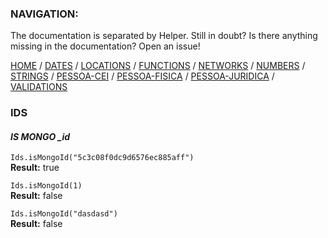 ### NAVIGATION:
The documentation is separated by Helper. Still in doubt? Is there anything missing in the documentation? Open an issue! 

[HOME](../README.md) / [DATES](DATES.md)  / [LOCATIONS](LOCATIONS.md)  / [FUNCTIONS](FUNCTIONS.md)  / [NETWORKS](NETWORKS.md)  / [NUMBERS](NUMBERS.md)  / [STRINGS](STRINGS.md)  / [PESSOA-CEI](PESSOA-CEI.md)  / [PESSOA-FISICA](PESSOA-FISICA.md)  / [PESSOA-JURIDICA](PESSOA-JURIDICA.md)  / [VALIDATIONS](VALIDATIONS.md)  

### IDS

#### *IS MONGO _id*

`Ids.isMongoId("5c3c08f0dc9d6576ec885aff")`  
**Result:** true  

`Ids.isMongoId(1)`  
**Result:** false  

`Ids.isMongoId("dasdasd")`  
**Result:** false  

